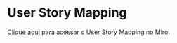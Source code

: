 # User Story Mapping

[Clique aqui](https://miro.com/welcomeonboard/QlRrazhQaXdLcHZKc2IzYlpBbjJ6bG15Q1ZBUVlaMTZiRElWSzh1TlNEeVVCNnBTRkpyQ3lwSlRQMUVMZzdkdnwzNDU4NzY0NTI5NTMyNDExNjc1?share_link_id=513809246460) para acessar o User Story Mapping no Miro.